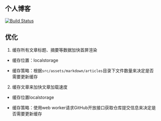 ## 个人博客
[![Build Status](https://www.travis-ci.org/mrrs878/blog.svg?branch=master)](https://www.travis-ci.org/mrrs878/blog)

## 优化

1. 缓存所有文章标题、摘要等数据加快首屏渲染

- 缓存位置：localstorage

- 缓存策略：根据`src/assets/markdown/articles`目录下文件数量来决定是否需要更新缓存

2. 缓存文章来加快文章加载速度

- 缓存位置localstorage

- 缓存策略：使用web worker请求GitHub开放接口获取仓库提交信息来决定是否需要更新缓存
